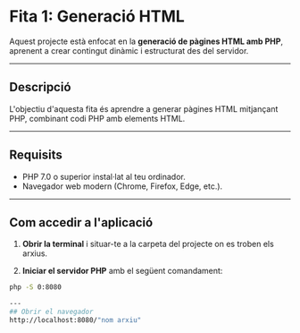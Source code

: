# Fita 1: Generació HTML

Aquest projecte està enfocat en la **generació de pàgines HTML amb PHP**, aprenent a crear contingut dinàmic i estructurat des del servidor.

---

## Descripció

L'objectiu d'aquesta fita és aprendre a generar pàgines HTML mitjançant PHP, combinant codi PHP amb elements HTML.  

---

## Requisits

- PHP 7.0 o superior instal·lat al teu ordinador.
- Navegador web modern (Chrome, Firefox, Edge, etc.).

---

## Com accedir a l'aplicació

1. **Obrir la terminal** i situar-te a la carpeta del projecte on es troben els arxius.

2. **Iniciar el servidor PHP** amb el següent comandament:

```bash
php -S 0:8080

---
## Obrir el navegador
http://localhost:8080/"nom arxiu"
